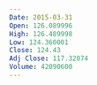 ```yaml
---
Date: 2015-03-31
Open: 126.089996
High: 126.489998
Low: 124.360001
Close: 124.43
Adj Close: 117.32074
Volume: 42090600
---
```

